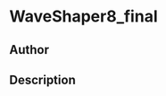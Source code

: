 # WaveShaper8_final

## Author

<!-- Insert Your Name Here -->

## Description

<!-- Describe your example here -->
